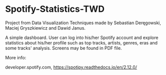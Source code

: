 # Spotify-Statistics-TWD
Project from Data Visualization Techniques made by Sebastian Deręgowski, Maciej Gryszkiewicz and Dawid Janus.

A simple dashboard. User can log into his/her Spotify account and explore statistics about his/her profile such as top tracks, artists, genres, eras and some tracks' analysis.
Screens may be found in PDF file.

More info:

developer.spotify.com,
https://spotipy.readthedocs.io/en/2.12.0/
